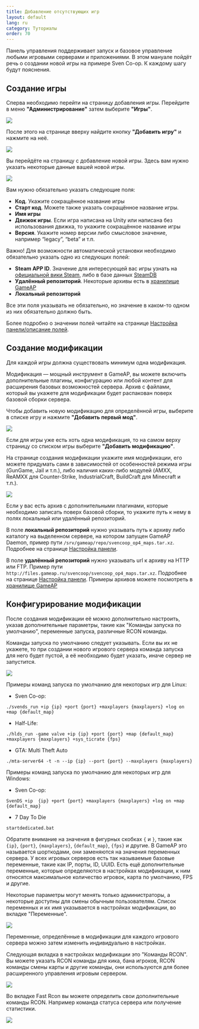 ```yaml
---
title: Добавление отсутствующих игр
layout: default
lang: ru
category: Туториалы
order: 70
---
```


Панель управления поддерживает запуск и базовое управление любыми игровыми серверами и приложениями. 
В этом мануале пойдёт речь о создании новой игры на примере Sven Co-op. К каждому шагу будут пояснения.

## Создание игры

Сперва необходимо перейти на страницу добавления игры. Перейдите в меню **"Администрирование"** затем выберите 
**"Игры"**.

![](/images/tutorial_additional_games/game_menu_ru.png)

После этого на странице вверху найдите кнопку **"Добавить игру"** и нажмите на неё.

![](/images/tutorial_additional_games/add_game_menu_ru.png)

Вы перейдёте на страницу с добавление новой игры. Здесь вам нужно указать некоторые данные вашей новой игры.

![](/images/tutorial_additional_games/example_add_svencoop_ru.png)

Вам нужно обязательно указать следующие поля:
* **Код**. Укажите сокращённое название игры
* **Старт код**. Можете также указать сокращённое название игры.
* **Имя игры**
* **Движок игры**. Если игра написана на Unity или написана без использования движка, то укажите сокращённое
название игры
* **Версия**. Укажите номер версии либо смысловое значение, например “legacy”, “beta” и т.п.

Важно! Для возможности автоматической установки необходимо обязательно указать одно из следующих полей: 
* **Steam APP ID**. Значение для интересующей вас игры узнать на 
[официальной вики Steam](https://developer.valvesoftware.com/wiki/Dedicated_Servers_List), либо в базе данных 
[SteamDB](https://steamdb.info/)
* **Удалённый репозиторий**. Некоторые архивы есть в [хранилище GameAP](http://files.gameap.ru/)
* **Локальный репозиторий**

Все эти поля указывать не обязательно, но значение в каком-то одном из них обязательно должно быть.

Более подробно о значении полей читайте на странице [Настройка панели/описание полей](gameap_configure.html#описание-полей).

## Создание модификации

Для каждой игры должна существовать минимум одна модификация. 

Модификация — мощный инструмент в GameAP, вы можете включить дополнительные плагины, конфигурацию или любой контент для 
расширения базовых возможностей сервера. Архив с файлами, который вы укажете для модификации будет распакован поверх 
базовой сборки сервера.

Чтобы добавить новую модификацию для определённой игры, выберите в списке игру и нажмите **"Добавить первый мод"**.

![](/images/tutorial_additional_games/example_menu_add_mod_svencoop_ru.png)

Если для игры уже есть хоть одна модификация, то на самом верху страницу со списком игры выберите 
**"Добавить модификацию"**.

На странице создания модификации укажите имя модификации, его можете придумать сами в зависимостей от особенностей
режима игры (GunGame, Jail и т.п.), либо наличия каких-либо модулей (AMXX, ReAMXX для Counter-Strike,
 IndustrialCraft, BuildCraft для Minecraft и т.п.).
 
![](/images/tutorial_additional_games/example_add_svencoop_mod_ru.png)

Если у вас есть архив с дополнительными плагинами, которые необходимо записать поверх базовой сборки, то укажите путь к
нему в полях локальный или удалённый репозиторий. 

В поле **локальный репозиторий** нужно указывать путь к архиву либо каталогу на выделенном сервере, 
на котором запущен GameAP Daemon, пример пути `/srv/gameap/repo/svencoop_op4_maps.tar.xz`. 
Подробнее на странице [Настройка панели](gameap_configure.html#локальный-репозиторий-1).

В поле **удалённый репозиторий** нужно указывать url к архиву на HTTP или FTP. 
Пример пути `http://files.gameap.ru/svencoop/svencoop_op4_maps.tar.xz`.
Подробнее на странице [Настройка панели](gameap_configure.html#удалённый-репозиторий-1). 
Примеры архивов можете посмотреть в [хранилище GameAP](http://files.gameap.ru/)

## Конфигурирование модификации

После создания модификации её можно дополнительно настроить, указав дополнительные параметры, такие как 
"Команды запуска по умолчанию", переменные запуска, различные RCON команды.

Команды запуска по умолчанию следует указывать. Если вы их не укажете, то при создании нового игрового сервера команда
запуска для него будет пустой, а её необходимо будет указать, иначе сервер не запустится.

![](/images/tutorial_additional_games/game_mods_edit_basic_ru.png)

Примеры команд запуска по умолчанию для некоторых игр для Linux:
* Sven Co-op: 
```shell
./svends_run +ip {ip} +port {port} +maxplayers {maxplayers} +log on +map {default_map}
```
* Half-Life:
```shell
./hlds_run -game valve +ip {ip} +port {port} +map {default_map} +maxplayers {maxplayers} +sys_ticrate {fps}
```

* GTA: Multi Theft Auto
```shell
./mta-server64 -t -n --ip {ip} --port {port} --maxplayers {maxplayers}
```

Примеры команд запуска по умолчанию для некоторых игр для Windows:

* Sven Co-op:
```shell 
SvenDS +ip  {ip} +port {port} +maxplayers {maxplayers} +log on +map {default_map}
```

* 7 Day To Die
```shell
startdedicated.bat
```

Обратите внимание на значения в фигурных скобках `{` и `}`, такие как `{ip}`, `{port}`, `{maxplayers}`, `{default_map}`,
`{fps}` и другие. В GameAP это называется шорткодами, они заменяются на значения переменных сервера.
У всех игровых серверов есть так называемые базовые переменные, такие как IP, порты, ID, UUID. Есть ещё дополнительные
переменные, которые определяются в настройках модификации, к ним относятся максимальное количество игровок, карта по 
умолчанию, FPS и другие.

Некоторые параметры могут менять только администраторы, а некоторые доступны для смены обычным пользователям. 
Список переменных и их имя указывается в настройках модификации, во вкладке "Переменные".

![](/images/tutorial_additional_games/game_mods_edit_vars_ru.png)

Переменные, определённые в модификации для каждого игрового сервера можно затем изменить индивидуально в настройках.

Следующая вкладка в настройках модификации это "Команды RCON". Вы можете указать RCON команды для кика, бана игроков, 
RCON команды смены карты и другие команды, они используются для более расширенного управления игровым сервером.

![](/images/tutorial_additional_games/game_mods_edit_commands_ru.png)

Во вкладке Fast Rcon вы можете определить свои дополнительные команды RCON. Например команда статуса сервера или 
получение статистики.

![](/images/tutorial_additional_games/game_mods_edit_fast_rcon_ru.png)